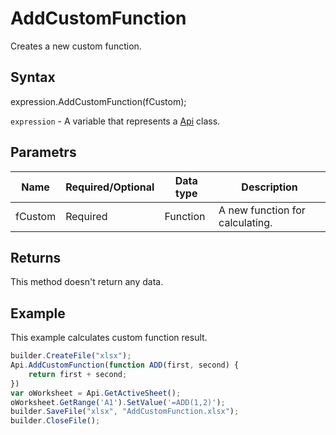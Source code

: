 # AddCustomFunction

Creates a new custom function.

## Syntax

expression.AddCustomFunction(fCustom);

`expression` - A variable that represents a [Api](../Api.md) class.

## Parametrs

| **Name** | **Required/Optional** | **Data type** | **Description** |
| ------------- | ------------- | ------------- | ------------- |
| fCustom | Required | Function | A new function for calculating. |

## Returns

This method doesn't return any data.

## Example

This example calculates custom function result.

```javascript
builder.CreateFile("xlsx");
Api.AddCustomFunction(function ADD(first, second) {
    return first + second;
})
var oWorksheet = Api.GetActiveSheet();
oWorksheet.GetRange('A1').SetValue('=ADD(1,2)');
builder.SaveFile("xlsx", "AddCustomFunction.xlsx");
builder.CloseFile();
```